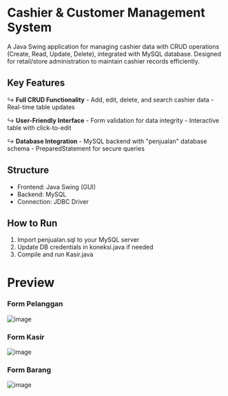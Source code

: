 # Cashier & Customer Management System
A Java Swing application for managing cashier data with CRUD operations (Create, Read, Update, Delete), integrated with MySQL database. Designed for retail/store administration to maintain cashier records efficiently.

## Key Features
↪ **Full CRUD Functionality**
    - Add, edit, delete, and search cashier data
    - Real-time table updates

↪ **User-Friendly Interface**
    - Form validation for data integrity
    - Interactive table with click-to-edit

↪ **Database Integration**
    - MySQL backend with "penjualan" database schema
    - PreparedStatement for secure queries

## Structure
- Frontend: Java Swing (GUI)
- Backend: MySQL
- Connection: JDBC Driver

## How to Run
1. Import penjualan.sql to your MySQL server
2. Update DB credentials in koneksi.java if needed
3. Compile and run Kasir.java

# Preview
### Form Pelanggan
![image](https://github.com/user-attachments/assets/3acd02c5-ef68-497c-8d04-d94113b6d50d)

### Form Kasir
![image](https://github.com/user-attachments/assets/ace8cb55-8991-4e60-8868-4a631f4238fd)

### Form Barang
![image](https://github.com/user-attachments/assets/4df24e39-290b-4482-86e8-327268c61f59)




